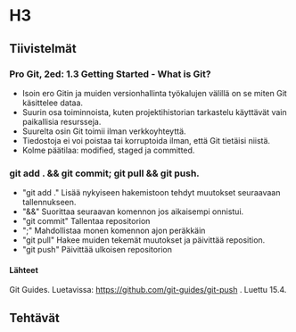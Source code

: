 # H3 

## Tiivistelmät

### Pro Git, 2ed: 1.3 Getting Started - What is Git?

- Isoin ero Gitin ja muiden versionhallinta työkalujen välillä on se miten Git käsittelee dataa.
- Suurin osa toiminnoista, kuten projektihistorian tarkastelu käyttävät vain paikallisia resursseja.
- Suurelta osin Git toimii ilman verkkoyhteyttä.
- Tiedostoja ei voi poistaa tai korruptoida ilman, että Git tietäisi niistä.
- Kolme päätilaa: modified, staged ja committed.

### git add . && git commit; git pull && git push.

- "git add ." Lisää nykyiseen hakemistoon tehdyt muutokset seuraavaan tallennukseen.
- "&&" Suorittaa seuraavan komennon jos aikaisempi onnistui.
- "git commit" Tallentaa repositorion
- ";" Mahdollistaa monen komennon ajon peräkkäin
- "git pull" Hakee muiden tekemät muutokset ja päivittää reposition.
- "git push" Päivittää ulkoisen repositorion

#### Lähteet

Git Guides. Luetavissa: https://github.com/git-guides/git-push . Luettu 15.4.

###


## Tehtävät



###
